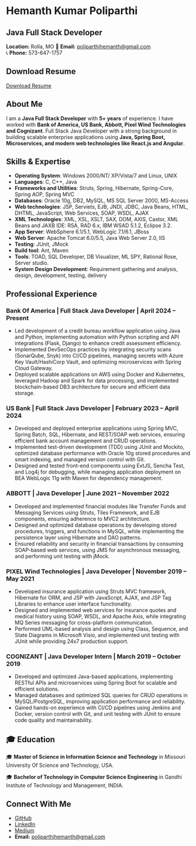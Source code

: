 # Hemanth Kumar Poliparthi

## Java Full Stack Developer  
**Location:** Rolla, MO 
📧 **Email:** poliparthihemanth@gmail.com  
📞 **Phone:** 573-647-1757 

## Download Resume  
 [Download Resume]()

##  About Me  
I am a **Java Full Stack Developer** with **5+ years** of experience. I have worked with **Bank of America, US Bank, Abbott, Pixel Wind Technologies and Cognizant**. Full Stack Java Developer with a strong background in building scalable enterprise applications using **Java, Spring Boot, Microservices, and modern web technologies like React.js and Angular**.


##  Skills & Expertise  
- **Operating System**: Windows 2000/NT/ XP/Vista/7 and Linux, UNIX
- **Languages**: C, C++, Java
- **Frameworks and Utilities**: Struts, Spring, Hibernate, Spring-Core, Spring AOP, Spring MVC
- **Databases**: Oracle 10g, DB2, MySQL, MS SQL Server 2000, MS-Access
- **Web technologies**: JSP, Serviets, EJB, JNDI, JDBC, Java Beans, HTML, DHTML, JavaScript, Web Services, SOAP, WSDL, AJAX
- **XML Technologies**: XML, XSL, XSLT, SAX, DOM, AXIS, Castor, XML Beans and JAXB IDE: RSA, RAD 6.x, IBM WSAD 5.1.2, Eclipse 3.2.
- **App Server**: WebSphere 6.1/5.1, WebLogic 7.1/6.1, JBoss
- **Web Server**: Apache Tomcat 6.0/5.5, Java Web Server 2.0, IIS
- **Testing**: JUnit, JMock
- **Build tool**: Ant, Maven
- **Tools**: TOAD, SQL Developer, DB Visualizer, ML SPY, Rational Rose, Server studio.
- **System Design Development**: Requirement gathering and analysis, design, development, testing, delivery


##  Professional Experience  

### **Bank Of America | Full Stack Java Developer | April 2024 – Present**  
- Led development of a credit bureau workflow application using Java and Python, implementing automation with Python scripting and API integrations (Flask, Django) to enhance credit assessment efficiency.
- Implemented DevSecOps practices by integrating security scans (SonarQube, Snyk) into CI/CD pipelines, managing secrets with Azure Key Vault/HashiCorp Vault, and optimizing microservices with Spring Cloud Gateway.
- Deployed scalable applications on AWS using Docker and Kubernetes, leveraged Hadoop and Spark for data processing, and implemented blockchain-based DB3 architecture for secure and efficient data storage.

### **US Bank | Full Stack Java Developer | February 2023 – April 2024**  
- Developed and deployed enterprise applications using Spring MVC, Spring Batch, SQL, Hibernate, and REST/SOAP web services, ensuring efficient bank account management and CRUD operations.
- Implemented test-driven development (TDD) using JUnit and Mockito, optimized database performance with Oracle 10g stored procedures and smart indexing, and managed version control with Git.
- Designed and tested front-end components using ExtJS, Sencha Test, and Log4j for debugging, while managing application deployment on BEA WebLogic 11g with Maven for dependency management.

### **ABBOTT | Java Developer | June 2021 – November 2022**  
- Developed and implemented financial modules like Transfer Funds and Messaging Services using Struts, Tiles Framework, and EJB components, ensuring adherence to MVC2 architecture.
- Designed and optimized database operations by developing stored procedures, triggers, and functions in MySQL, while implementing the persistence layer using Hibernate and DAO patterns.
- Ensured reliability and security in financial transactions by consuming SOAP-based web services, using JMS for asynchronous messaging, and performing unit testing with jMock.

### **PIXEL Wind Technologies | Java Developer | November 2019 – May 2021**  
- Developed insurance application using Struts MVC framework, Hibernate for ORM, and JSP with JavaScript, AJAX, and JSP Tag Libraries to enhance user interface functionality.
- Designed and implemented web services for insurance quotes and medical history using SOAP, WSDL, and Apache Axis, while integrating MQ Series messaging for cross-platform communication.
- Performed UML-based analysis and design using Class, Sequence, and State Diagrams in Microsoft      Visio, and implemented unit testing with JUnit while providing 24x7 production support.

### **COGNIZANT | Java Developer Intern | March 2019 – October 2019**  
- Developed and optimized Java-based applications, implementing RESTful APIs and microservices using Spring Boot for scalable and efficient solutions.
- Managed databases and optimized SQL queries for CRUD operations in MySQL/PostgreSQL, improving application performance and reliability.
- Gained hands-on experience with CI/CD pipelines using Jenkins and Docker, version control with Git, and unit testing with JUnit to ensure code quality and maintainability.

## 🎓 Education  
🎓 **Master of Science in Information Science and Technology** in Missouri University Of Science and Technology, USA.

🎓 **Bachelor of Technology in Computer Science Engineering** in Gandhi Institute of Technology and Management, INDIA.  
  

## Connect With Me  
-  [GitHub](https://github.com/hemanth2302)  
-  [LinkedIn](https://www.linkedin.com/in/hemanth-kumar-poliparthi-309867250/)  
-  [Medium](https://medium.com/@poliparthihemanth)  
- **Email:** poliparthihemanth@gmail.com  
